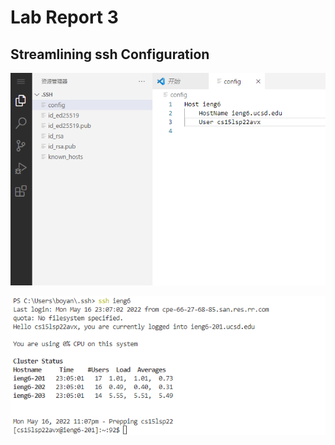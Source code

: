 # Lab Report 3

## Streamlining ssh Configuration ##

![Image](Config_file.png)

![Image](Lab5_Option1.png)

